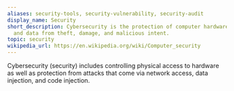 ```yaml
---
aliases: security-tools, security-vulnerability, security-audit
display_name: Security
short_description: Cybersecurity is the protection of computer hardware, software,
  and data from theft, damage, and malicious intent.
topic: security
wikipedia_url: https://en.wikipedia.org/wiki/Computer_security
---
```

Cybersecurity (security) includes controlling physical access to hardware as well as protection from attacks that come via network access, data injection, and code injection.

